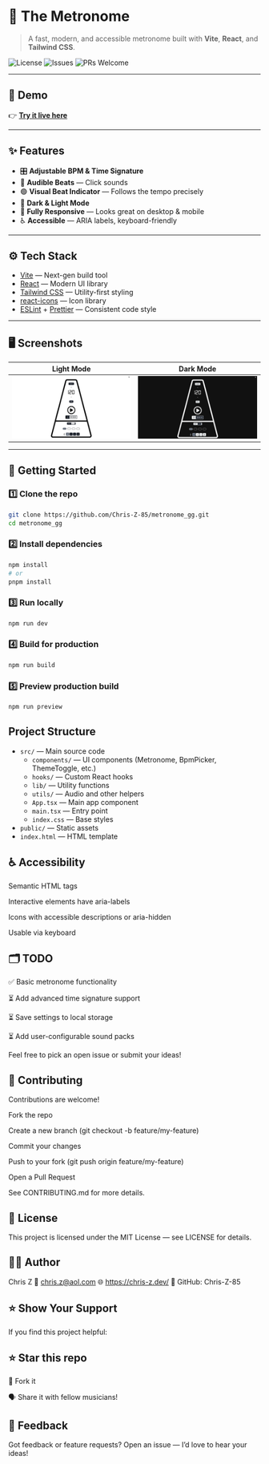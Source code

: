 # 🎵 The Metronome

> A fast, modern, and accessible metronome built with **Vite**, **React**, and **Tailwind CSS**.

![License](https://img.shields.io/github/license/Chris-Z-85/metronome_gg)
![Issues](https://img.shields.io/github/issues/Chris-Z-85/metronome_gg)
![PRs Welcome](https://img.shields.io/badge/PRs-welcome-brightgreen.svg)

---

## 📸 Demo

👉 **[Try it live here](https://metronome-gg.netlify.app/)**

---

## ✨ Features

- 🎛️ **Adjustable BPM & Time Signature**
- 🎵 **Audible Beats** — Click sounds
- 🟢 **Visual Beat Indicator** — Follows the tempo precisely
- 🌙 **Dark & Light Mode**
- 📱 **Fully Responsive** — Looks great on desktop & mobile
- ♿️ **Accessible** — ARIA labels, keyboard-friendly

---

## ⚙️ Tech Stack

- [Vite](https://vitejs.dev/) — Next-gen build tool
- [React](https://react.dev/) — Modern UI library
- [Tailwind CSS](https://tailwindcss.com/) — Utility-first styling
- [react-icons](https://react-icons.github.io/react-icons/) — Icon library
- [ESLint](https://eslint.org/) + [Prettier](https://prettier.io/) — Consistent code style

---

## 🖥️ Screenshots

| Light Mode                              | Dark Mode                             |
| --------------------------------------- | ------------------------------------- |
| ![Light Mode](./screenshots/light.webp) | ![Dark Mode](./screenshots/dark.webp) |

---

## 🚀 Getting Started

### 1️⃣ Clone the repo

```bash
git clone https://github.com/Chris-Z-85/metronome_gg.git
cd metronome_gg
```

### 2️⃣ Install dependencies

```bash
npm install
# or
pnpm install
```

### 3️⃣ Run locally

```bash
npm run dev
```

### 4️⃣ Build for production

```bash
npm run build
```

### 5️⃣ Preview production build

```bash
npm run preview
```

## Project Structure

- `src/` — Main source code
  - `components/` — UI components (Metronome, BpmPicker, ThemeToggle, etc.)
  - `hooks/` — Custom React hooks
  - `lib/` — Utility functions
  - `utils/` — Audio and other helpers
  - `App.tsx` — Main app component
  - `main.tsx` — Entry point
  - `index.css` — Base styles
- `public/` — Static assets
- `index.html` — HTML template

## ♿ Accessibility

Semantic HTML tags

Interactive elements have aria-labels

Icons with accessible descriptions or aria-hidden

Usable via keyboard

## 🗂️ TODO

✅ Basic metronome functionality

⏳ Add advanced time signature support

⏳ Save settings to local storage

⏳ Add user-configurable sound packs

Feel free to pick an open issue or submit your ideas!

## 🤝 Contributing

Contributions are welcome!

Fork the repo

Create a new branch (git checkout -b feature/my-feature)

Commit your changes

Push to your fork (git push origin feature/my-feature)

Open a Pull Request

See CONTRIBUTING.md for more details.

## 📃 License

This project is licensed under the MIT License — see LICENSE for details.

## 🙋‍♂️ Author

Chris Z
📧 chris.z@aol.com
🌐 https://chris-z.dev/
🐙 GitHub: Chris-Z-85

## ⭐️ Show Your Support

If you find this project helpful:

## ⭐️ Star this repo

🍴 Fork it

🗣️ Share it with fellow musicians!

## 📣 Feedback

Got feedback or feature requests?
Open an issue — I’d love to hear your ideas!
